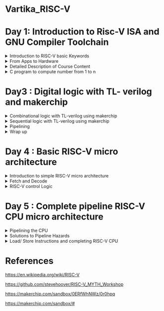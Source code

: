 
# Vartika_RISC-V


# Day 1: Introduction to Risc-V ISA and GNU Compiler Toolchain

<details>
  
  <Summary>
    Introduction to RISC-V basic Keywords
  </Summary>


  RISC-V is an open standard instruction set architecture (ISA) based on reduced instruction set computer (RISC) principles. Unlike most other ISA designs, it is provided under royalty-free open-source licenses.RISC-V is a completely open architecture, allowing anyone to create processors based on the design or create improvements without complicated licensing agreements. RISC-V is a popular alternative to proprietary architectures available today, such as those by ARM. The concept behind RISC-V was motivated by the truth that most of the processor instructions were not utilized by most computer programs, so unnecessary decoding logic was being utilized within the designs of processors, consuming more power and area. The RISC-V processor was implemented to shorten the instruction set and invest more within register resources.
</details>

<details>
  <summary>
     From Apps to Hardware
  </summary>

  The Applications that we generally use enters into the system software and then system software converts High Level Language into Assembly language and subsequently into binary form.
  
 System software has three components:
 1. Operating system
 2. Compiler
 3. Assembler

System software performs the following tasks:
1. It handles the I/O operations
2. It allocates the memory
3. It is low level system function
4. It takes the high level language and converts into binary.

  Following figure correctly depicts the flow diagram of system software.
  
![ProgLanguages06](https://github.com/Vartika-iiitb/Vartika/assets/140998716/3a49823c-7928-4749-89f5-23c291410813)

</details>

<details>
  <summary>
    Detailed Description of Course Content
  </summary>
 
In this section, we are going to see the we will see the basic operations of C program.

**Illustration 1: Integer Addition and Integer Multiplication using C program**

![Screenshot from 2023-08-18 18-00-07](https://github.com/Vartika-iiitb/Vartika/assets/140998716/180e98cd-610f-409f-94c0-f26b6e1fd7d5)


![Screenshot from 2023-08-18 16-30-58](https://github.com/Vartika-iiitb/Vartika/assets/140998716/f2d1b9d5-a164-4af4-b9f3-6c07fbe9d555)


![Screenshot from 2023-08-18 16-31-30](https://github.com/Vartika-iiitb/Vartika/assets/140998716/b9dfd545-d270-4a2c-93e7-4dd8c5992197)


![Screenshot from 2023-08-18 16-33-01](https://github.com/Vartika-iiitb/Vartika/assets/140998716/ee3ca8fe-35d9-408c-be6a-1a893afbcd64)


![Screenshot from 2023-08-18 16-34-35](https://github.com/Vartika-iiitb/Vartika/assets/140998716/0c00e125-bbe6-49aa-8245-a639c4ae9397)


**Illustration 2: Floating numbers addition and multiplication using C programming:**

![Screenshot from 2023-08-18 16-34-49](https://github.com/Vartika-iiitb/Vartika/assets/140998716/6414b8b7-3def-4358-8109-dc40a3345994)

The Screenshot given below depicts the registers which provides the system codes which are available for the programmers to use and understand.

![Screenshot from 2023-08-18 16-52-51](https://github.com/Vartika-iiitb/Vartika/assets/140998716/bd880f84-1680-4072-9efa-90ef59d7e00d)


The Screenshot given below depicts the Memory Allocation and stack pointer. it is used for transfering datas from Registers to the memory, or any data transfer happening between memory, stack pointer and the registers:

![Screenshot from 2023-08-18 16-55-12](https://github.com/Vartika-iiitb/Vartika/assets/140998716/b7bc97d7-eb40-4fc9-9208-5348ddb41582)

</details>

<details>
  <summary> 
C program to compute number from 1 to n
 </summary>

The following Screenshot shows the C code to calculate the sum of numbers from 1 to n:

![Screenshot from 2023-08-19 17-28-13](https://github.com/Vartika-iiitb/Vartika/assets/140998716/94844bdd-fe57-4f80-a329-50ae30760f90)

The command used:

```
gcc sum1ton.c
./a.out

```

![Screenshot from 2023-08-19 17-27-52](https://github.com/Vartika-iiitb/Vartika/assets/140998716/77892bc3-a6ef-4a17-8231-3748f2b89d10)

</details>


# Day3 : Digital logic with TL- verilog and makerchip

<details>
  <summary>  
 Combinational logic with TL-verilog using makerchip
  </summary>
  
   **Introduction to Logic Gates**

  The Screenshot below depicts different logic gates with their corresponding Truth Table:
  However if we have nand gate then one can make different logic gates with Nand gate.
  
![Screenshot from 2023-08-20 19-29-42](https://github.com/Vartika-iiitb/Vartika/assets/140998716/eb29e0bc-8874-480a-9e6f-7bc24f1935a2)

The Screenshort shown below depicts the Boolean operator

![Screenshot from 2023-08-20 19-40-52](https://github.com/Vartika-iiitb/Vartika_RISC-V/assets/140998716/e4219257-1424-49bf-9259-d79dd92f2e41)

**Illustration 1: Combinational Logic - Basic MUX Implementation using Makerchip**

![Screenshot from 2023-08-20 19-43-19](https://github.com/Vartika-iiitb/Vartika_RISC-V/assets/140998716/3c1c55cd-a375-4e9d-b256-dc89599b9411)

![Screenshot from 2023-08-20 19-45-49](https://github.com/Vartika-iiitb/Vartika_RISC-V/assets/140998716/a6882b64-74f0-4c4f-911a-f742955b1a09)


![Screenshot from 2023-08-20 20-07-30](https://github.com/Vartika-iiitb/Vartika/assets/140998716/7d09c56a-9f1a-4807-b8ed-7025f5c859a9)

**Illustration 2 : Combinational Calculator using Makerchip**

  ![Screenshot from 2023-08-20 23-06-13](https://github.com/Vartika-iiitb/Vartika_RISC-V/assets/140998716/e11259d5-3f2a-43fb-a6c7-4a2b0a8e5ce3)

**Illustration 3 : FPGA Multiplier using Makerchip**

![Screenshot from 2023-08-20 23-27-39](https://github.com/Vartika-iiitb/Vartika_RISC-V/assets/140998716/7fe22fc2-6747-43e3-a566-5af380f2368b)

**Illustration 4 : Ripple Carry adder using Makerchip**

![Screenshot from 2023-08-20 19-36-36](https://github.com/Vartika-iiitb/Vartika_RISC-V/assets/140998716/8e30a13d-80d3-4942-837c-ea72ec9a0c4e)


![Screenshot from 2023-08-20 23-31-55](https://github.com/Vartika-iiitb/Vartika_RISC-V/assets/140998716/4bd8a40a-fd40-4e01-a64f-e4be59a09a32)

</details>

<details>
<summary>  
 Sequential logic with TL-verilog using makerchip
</summary>

**What is TL verilog?**

TL-Verilog is a Verilog implementation of TL-X, a language extension that extends any HDL with transaction-level modeling. It is specifically designed for modeling hardware and provides abstract context suited to hardware design with numerous benefits. TL-Verilog eliminates the need for legacy language features of Verilog and introduces simpler syntax. It adds powerful constructs for pipelines and transactions, making it more powerful and has a significant code reduction as compared to other HDL languages.TL-Verilog is built for the design process, not for the mere description of static designs. TL-VHDL is a project that aims to layer transaction-level support on other languages to broaden the reach of the technology.

**Illustration 5 : Fibonacci series**

![Screenshot from 2023-08-20 23-44-16](https://github.com/Vartika-iiitb/Vartika_RISC-V/assets/140998716/e944c5ef-e779-42de-8479-2d238999ff73)

**Illustration 6 : Simple Pythagoras Example**

![Screenshot from 2023-08-20 23-48-47](https://github.com/Vartika-iiitb/Vartika_RISC-V/assets/140998716/4ea4be44-be88-4978-86b4-9a446719d5a3)

![Screenshot from 2023-08-20 23-50-22](https://github.com/Vartika-iiitb/Vartika_RISC-V/assets/140998716/a92db598-e5b6-41f6-8195-a676ea074392)


</details>

<details>
  <summary>
    Pipelining
  </summary>

  Pipelining is a design technique used to improve the throughput of a digital system by breaking down the processing of a task into multiple stages, with each stage performing a specific operation on the data. In traditional Verilog, describing pipelined designs can be quite verbose and require manual management of pipeline registers. TL Verilog simplifies this process by introducing constructs that allow you to define pipelines more easily.

In TL Verilog, the pipelining feature allows you to specify the pipeline stages, their functionality, and the data flow between them using high-level constructs. This abstraction can help designers focus on the functional aspects of the pipeline rather than getting bogged down in the low-level implementation details.

**Illustration 7 : Implementation of pipelining through TL verilog**

![Screenshot from 2023-08-20 23-54-46](https://github.com/Vartika-iiitb/Vartika_RISC-V/assets/140998716/773121dc-33c6-443f-9988-e33b86f8ba75)

**Illustration 8 : Distance Accumulator**

The screenshot shown below depicts the pipelining of the Distance Accumulator:

![Screenshot from 2023-08-21 00-02-31](https://github.com/Vartika-iiitb/Vartika_RISC-V/assets/140998716/84eab665-0dde-4dbb-b3bf-d095840a552f)

![Screenshot from 2023-08-21 00-02-52](https://github.com/Vartika-iiitb/Vartika_RISC-V/assets/140998716/0180b973-2e21-4feb-92de-3ac60abddccc)



**Illustration 9 : 2-cycle Calculator**

![Screenshot from 2023-08-21 00-21-52](https://github.com/Vartika-iiitb/Vartika_RISC-V/assets/140998716/3eb4ad4b-2d7c-4362-af73-c7606fbc8664)

</details>

<details>
  <summary>
    Wrap up
  </summary>

  **Illustration 10 - Conway game of life**

  Here in each cycle, the liveness of a cell (square in the grid) is based on its eight neighboring cells (horizontally, vertically, and diagonally). An empty cell comes to life if it had exactly three live neighbors. It dies if it has fewer than two live neighbors (starvation) or more than three (overpopulation).

This example implements Conway’s Life. The grid is constructed using behavioral hierarchy.

![Screenshot from 2023-08-21 00-49-18](https://github.com/Vartika-iiitb/Vartika_RISC-V/assets/140998716/3cf06db0-3d62-4777-9c2a-b127f28a07fd)

</details>

# Day 4 : Basic RISC-V micro architecture

<details>
  <summary>
    Introduction to simple RISC-V micro architecture
  </summary>

  ![Screenshot from 2023-08-22 22-08-23](https://github.com/Vartika-iiitb/Vartika_RISC-V/assets/140998716/8fd17574-6c64-4b79-9946-5fa3c3114406)


After building up strong basics built in TL-Verilog and digital design, and getting completely familiar with the Makerchip Platform, it was time to move on to the core aspect of the workshop, i.e. to build a RISC V core. On this day , the following basic blocks were implemented :

**1. Program Counter (PC)**

A program counter, also known as the instruction pointer, instruction address register, or sequence control register, is a register in a computer processor that contains the address of the next instruction to be executed from memory.As each instruction is fetched, the program counter increases its stored value by 1. After each instruction is fetched, the program counter points to the next instruction in the sequence. The address specified by the PC will be + n (+1 for a 1-word instruction and +2 for a 2-word instruction) each time one instruction is executed. In the case of an interrupt instruction, the jump destination address is stored.0 The program counter is a fundamental component of a computer's central processing unit (CPU).

**2. Imem-Rd ( Instruction Memory)**

The "instruction memory" refers to a component or subsystem that stores and provides instructions to the processor. It is an essential part of the overall processor architecture, especially in the context of the RISC-V instruction set architecture (ISA).
he instruction memory's main function is to hold the machine code instructions that the processor fetches, decodes, and executes to perform various tasks and operations.

**3. Instruction Decoder**

The "instruction decoder" is a crucial component responsible for interpreting the fetched machine code instructions and determining the appropriate actions that the processor needs to take in order to execute the instruction. It plays a central role in the instruction execution process and is typically located after the instruction fetch stage and before the execution units in the processor pipeline.

**4. Register File**

The register file is a storage component that holds the processor's general-purpose registers. These registers are used for temporary storage of data during instruction execution. In RISC-V, the register file contains a fixed number of registers (e.g., 32 registers in a standard RISC-V implementation).

**5. Arithmatic Logic Unit (ALU)**

In the RISC-V architecture, the ALU (Arithmetic Logic Unit) is responsible for performing arithmetic and logical operations on binary data. It is a critical component within the processor that executes instructions by manipulating data according to the instruction's operation code (opcode) and operands.


Thus the instruction set architecture of base integer instructions, next_pc logic, the register file, ALU, branch instructions, etc. and eventually the CPU core was built and tested, using appropriate testbench logic, and assembly code developed on Day 2, by the end of the day.
</details>

<details>
  <summary>
    Fetch and Decode
  </summary>
  The Implementation plan of risc-V code:
  
![Screenshot from 2023-08-22 23-38-54](https://github.com/Vartika-iiitb/Vartika_RISC-V/assets/140998716/14eb2bd1-4f92-4aab-aa91-68f03d466a66)

**Lab - PC**

The Implementation pipeline:

![Screenshot from 2023-08-22 23-39-08](https://github.com/Vartika-iiitb/Vartika_RISC-V/assets/140998716/dde8aa89-8aea-49ed-a7a4-f3381da83508)

**The Makerchip output**

![Screenshot from 2023-08-22 23-43-23](https://github.com/Vartika-iiitb/Vartika_RISC-V/assets/140998716/90438411-a6a2-47c6-834f-319fab418a71)

<details>
 <summary>
 **Lab - Fetch**
 </summary>  
</details>


**The pipeline structure( part 1)**

![Screenshot from 2023-08-22 23-46-32](https://github.com/Vartika-iiitb/Vartika_RISC-V/assets/140998716/369fe660-e114-4cea-8d4f-6912044a0855)


**The pipeline structure( part 2)**  

![Screenshot from 2023-08-22 23-46-58](https://github.com/Vartika-iiitb/Vartika_RISC-V/assets/140998716/791a9d4b-1a3a-4748-95b4-75c02b6eb405)

**The Makerchip output**

![Screenshot from 2023-08-22 23-49-05](https://github.com/Vartika-iiitb/Vartika_RISC-V/assets/140998716/b80b30f3-fc32-4c6e-954f-0d820f192180)



**Lab - PC**
</details>

<details>
  <summary>
    RISC-V control Logic
  </summary>
</details>

# Day 5 : Complete pipeline RISC-V CPU micro architecture

<details>
  <summary>
    Pipelining the CPU
  </summary>
</details>

<details>
  <summary>
    Solutions to Pipeline Hazards
  </summary>
</details>

<details>
  <summary>
    Load/ Store Instructions and completing RISC-V CPU
  </summary>
</details>

# References

<summary>

  https://en.wikipedia.org/wiki/RISC-V

  https://github.com/stevehoover/RISC-V_MYTH_Workshop

  https://makerchip.com/sandbox/0ERfWhNWz/0r0hpq

  https://makerchip.com/sandbox/#
  
</summary>
